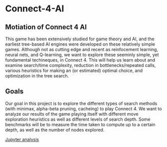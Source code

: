 # Connect-4-AI

## Motiation of Connect 4 AI
This game has been extensively studied for game theory and AI, and the earliest tree-based AI engines were developed on these relatively simple games. Although not as cutting edge and recent as reinfocement learning, neural nets, and Q-learning, we want to explore these seeminly simple, yet fundamental techineques, in Connect 4. This will help us learn about and examine search/time complexity, reduction in bottlenecks/repeated calls, various heuristics for making an (or estimated) optimal choice, and optimization in the tree search.

## Goals
Our goal in this project is to explore the different types of search methods (with minimax, alpha-beta pruning, cacheing) to play Connect 4. We want to analyze our results of the game playing itself with different move exploration heuristics as well as different levels of search depth. Some benchmarks will be to measure the time taken to compute up to a certain depth, as well as the number of nodes explored.

[Jupyter analysis](https://github.com/kevinye2/Connect-4-AI/blob/master/Connect%204%20Minimax.ipynb)
